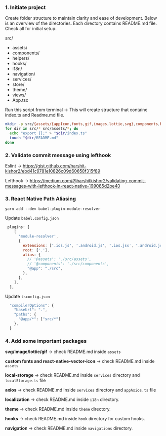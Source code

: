 ### 1. Initiate project
Create folder structure to maintain clarity and ease of development. Below is an overview of the directories. Each directory contains README.md file. Check all for initial setup.

src/
  - assets/
  - components/
  - helpers/
  - hooks/
  - i18n/
  - navigation/
  - services/
  - store/
  - theme/
  - views/
  - App.tsx

Run this script from terminal -> This will create structure that containe index.ts and Readme.md file.

```bash
mkdir -p src/{assets/{appIcon,fonts,gif,images,lottie,svg},components,helpers,hooks,i18n,navigation,services,store,theme,views} &&
for dir in src/* src/assets/*; do
  echo "export {};" > "$dir/index.ts"
  touch "$dir/README.md"
done
```


### 2. Validate commit message using lefthook

Eslint -> https://gist.github.com/harshit-kishor2/ebd41c9781e10826c09d60658f315f89

Lefthook ->  https://medium.com/@harshitkishor2/validating-commit-messages-with-lefthook-in-react-native-199085d2be40


### 3. React Native Path Aliasing

    yarn add --dev babel-plugin-module-resolver

Update `babel.config.json`

```javascript
 plugins: [
    [
      'module-resolver',
      {
        extensions: ['.ios.js', '.android.js', '.ios.jsx', '.android.jsx', '.js', '.jsx', '.json', '.ts', '.tsx'],
        root: ['.'],
        alias: {
          // '@assets': './src/assets',
          // '@components': './src/components',
          "@app": "./src",
        },
      },
    ],
  ],
```

Update `tsconfig.json`

```javascript
  "compilerOptions": {
    "baseUrl": ".",
    "paths": {
      "@app/*": ["src/*"]
    },
  }
```


### 4. Add some important packages

**svg/image/lottie/gif** -> check README.md inside `assets`

**custom fonts and react-native-vector-icon** -> check README.md inside `assets`

**local-storage** -> check README.md inside `services` directory and `localStorage.ts` file

**axios** -> check README.md inside `services` directory and `appAxios.ts` file

**localization** -> check README.md inside `i18n` directory.

**theme** -> check README.md inside `theme` directory.

**hooks** -> check README.md inside `hook` directory for custom hooks.

**navigation** -> check README.md inside `navigations` directory.

